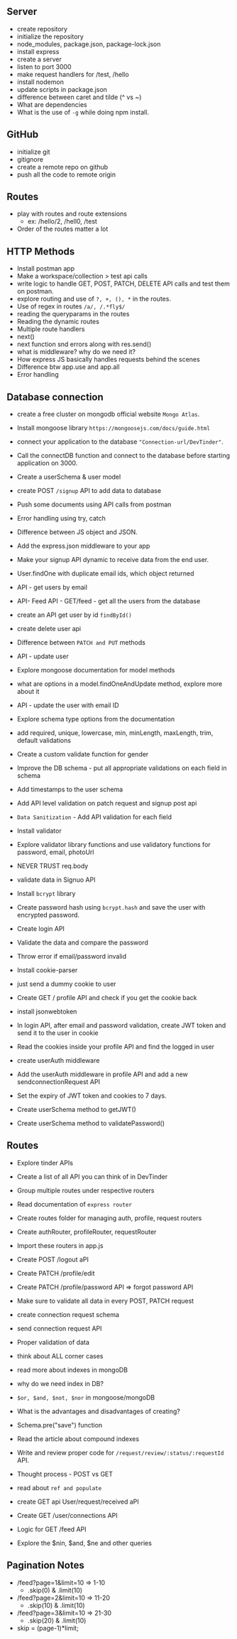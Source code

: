 ## Server
- create repository
- initialize the repository
- node_modules, package.json, package-lock.json
- install express
- create a server
- listen to port 3000
- make request handlers for /test, /hello
- install nodemon
- update scripts in package.json
- difference between caret and tilde (^ vs ~)
- What are dependencies
- What is the use of `-g` while doing npm install.
## GitHub
- initialize git
- gitignore
- create a remote repo on github
- push all the code to remote origin
## Routes
- play with routes and route extensions
    - ex: /hello/2, /hell0, /test
- Order of the routes matter a lot
## HTTP Methods
- Install postman app
- Make a workspace/collection > test api calls
- write logic to handle GET, POST, PATCH, DELETE API calls and test them on postman.
- explore routing and use of `?, +, (), *` in the routes.
- Use of regex in routes `/a/, /.*fly$/`
- reading the queryparams in the routes
- Reading the dynamic routes
- Multiple route handlers
- next()
- next function snd errors along with res.send()
- what is middleware? why do we need it?
- How express JS basically handles requests behind the scenes
- Difference btw app.use and app.all
- Error handling

## Database connection
- create a free cluster on mongodb official website `Mongo Atlas`.
- Install mongoose library `https://mongoosejs.com/docs/guide.html`
- connect your application to the database `"Connection-url/DevTinder"`.
- Call the connectDB function and connect to the database before starting application on 3000.
- Create a userSchema & user model
- create POST `/signup` API to add data to database
- Push some documents using API calls from postman
- Error handling using try, catch

- Difference between JS object and JSON.
- Add the express.json middleware to your app
- Make your signup API dynamic to receive data from the end user.
- User.findOne with duplicate email ids, which object returned
- API - get users by email
- API- Feed API - GET/feed - get all the users from the database
- create an API get user by id `findById()`
- create delete user api
- Difference between `PATCH and PUT` methods
- API - update user
- Explore mongoose documentation for model methods
- what are options in a model.findOneAndUpdate method, explore more about it
- API - update the user with email ID

- Explore schema type options from the documentation
- add required, unique, lowercase, min, minLength, maxLength, trim, default validations
- Create a custom validate function for gender
- Improve the DB schema - put all appropriate validations on each field in schema
- Add timestamps to the user schema
- Add API level validation on patch request and signup post api
- `Data Sanitization` - Add API validation for each field

- Install validator
- Explore validator library functions and use validatory functions for password, email, photoUrl
- NEVER TRUST req.body

- validate data in Signuo API
- Install `bcrypt` library
- Create password hash using `bcrypt.hash` and save the user with encrypted password.
- Create login API
- Validate the data and compare the password
- Throw error if email/password invalid

- Install cookie-parser
- just send a dummy cookie to user
- Create GET / profile API and check if you get the cookie back
- install jsonwebtoken
- In login API, after email and password validation, create JWT token and send it to the user in cookie
- Read the cookies inside your profile API and find the logged in user

- create userAuth middleware
- Add the userAuth middleware in profile API and add a new sendconnectionRequest API
- Set the expiry of JWT token and cookies to 7 days.
- Create userSchema method to getJWT()
- Create userSchema method to validatePassword()

## Routes
- Explore tinder APIs
- Create a list of all API you can think of in DevTinder
- Group multiple routes under respective routers
- Read documentation of `express router`
- Create routes folder for managing auth, profile, request routers
- Create authRouter, profileRouter, requestRouter
- Import these routers in app.js
- Create POST /logout aPI
- Create PATCH /profile/edit
- Create PATCH /profile/password API => forgot password API
- Make sure to validate all data in every POST, PATCH request

- create connection request schema
- send connection request API
- Proper validation of data
- think about ALL corner cases
- read more about indexes in mongoDB
- why do we need index in DB?
- `$or, $and, $not, $nor` in mongoose/mongoDB
- What is the advantages and disadvantages of creating?
- Schema.pre("save") function
- Read the article about compound indexes

- Write and review proper code for `/request/review/:status/:requestId` API.
- Thought process - POST vs GET
- read about `ref and populate` 
- create GET api User/request/received aPI
- Create GET /user/connections API
- Logic for GET /feed API
- Explore the $nin, $and, $ne and other queries

## Pagination Notes
- /feed?page=1&limit=10 => 1-10 
    - .skip(0) & .limit(10)
- /feed?page=2&limit=10 => 11-20
    - .skip(10) & .limit(10)
- /feed?page=3&limit=10 => 21-30
    - .skip(20) & .limit(10)
- skip = (page-1)*limit;